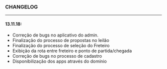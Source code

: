 ### CHANGELOG
---
#### 13.11.18:

* Correção de bugs no aplicativo do admin.
* Finalização do processo de propostas no leilão
* Finalização do processo de seleção do Freteiro
* Exibição da rota entre freteiro e ponto de partida/chegada
* Correção de bugs no processo de cadastro
* Disponibilização dos apps através do domínio